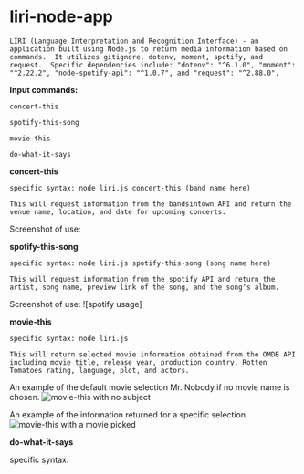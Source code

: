 # liri-node-app

```
LIRI (Language Interpretation and Recognition Interface) - an application built using Node.js to return media information based on commands.  It utilizes gitignore, dotenv, moment, spotify, and request.  Specific dependencies include: "dotenv": "^6.1.0", "moment": "^2.22.2", "node-spotify-api": "^1.0.7", and "request": "^2.88.0".
```

**Input commands:**

```
concert-this

spotify-this-song

movie-this

do-what-it-says
```

**concert-this**
```
specific syntax: node liri.js concert-this (band name here)

This will request information from the bandsintown API and return the venue name, location, and date for upcoming concerts.
```
Screenshot of use:

**spotify-this-song**
```
specific syntax: node liri.js spotify-this-song (song name here)

This will request information from the spotify API and return the artist, song name, preview link of the song, and the song's album.
```
Screenshot of use:
![spotify usage]

**movie-this**
```
specific syntax: node liri.js

This will return selected movie information obtained from the OMDB API including movie title, release year, production country, Rotten Tomatoes rating, language, plot, and actors.
```

An example of the default movie selection Mr. Nobody if no movie name is chosen.
![movie-this with no subject](https://github.com/Jay-Goss/liri-node-app/blob/master/pictures/movie1.png)

An example of the information returned for a specific selection.
![movie-this with a movie picked](https://github.com/Jay-Goss/liri-node-app/blob/master/pictures/movie2.png)

**do-what-it-says**

specific syntax:
